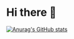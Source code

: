 # Hi there 👋
[![Anurag's GitHub stats](https://github-readme-stats.vercel.app/api?username=Aston808)](https://github.com/anuraghazra/github-readme-stats)
